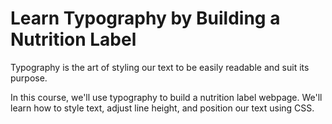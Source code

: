 # Learn Typography by Building a Nutrition Label

Typography is the art of styling our text to be easily readable and suit its purpose.

In this course, we'll use typography to build a nutrition label webpage. We'll learn how to style text, adjust line height, and position our text using CSS.
